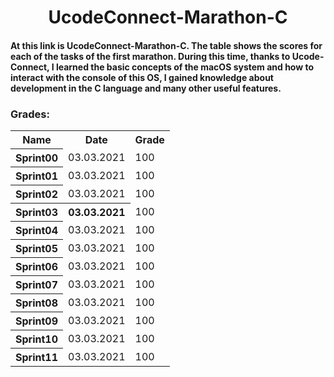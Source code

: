 <head>
    <h1 align="center">UcodeConnect-Marathon-C</h1>
</head>

<body>
    <h4>At this link is UcodeConnect-Marathon-C. The table shows the scores for each of the tasks of the first marathon. During this time, thanks to Ucode-Connect, I learned the basic concepts of the macOS system and how to interact with the console of this OS, I gained knowledge about development in the C language and many other useful features.</h4>
    <h3>Grades:</h3>
    <table width="100%" border="0" cellpadding="4" align="center">  
        <tr>
            <th>Name</th>
            <th>Date</th>
            <th>Grade</th>
        </tr>
        <tr>
            <th>Sprint00</th>
            <td>03.03.2021</td>
            <td>100</td>
        </tr>
        <tr>
            <th>Sprint01</th>
            <td>03.03.2021</td>
            <td>100</td>
        </tr>
        <tr>
            <th>Sprint02</th>
            <td>03.03.2021</td>
            <td>100</td>
        </tr>
        <tr>
            <th>Sprint03</th>
            <th>03.03.2021</td>
            <td>100</td>
        </tr>
        <tr>
            <th>Sprint04</th>
            <td>03.03.2021</td>
            <td>100</td>
        </tr>
        <tr>
            <th>Sprint05</th>
            <td>03.03.2021</td>
            <td>100</td>
        </tr>
        <tr>
            <th>Sprint06</th>
            <td>03.03.2021</td>
            <td>100</td>
        </tr>
        <tr>
            <th>Sprint07</th>
            <td>03.03.2021</td>
            <td>100</td>
        </tr>
        <tr>
            <th>Sprint08</th>
            <td>03.03.2021</td>
            <td>100</td>
        </tr>
        <tr>
            <th>Sprint09</th>
            <td>03.03.2021</td>
            <td>100</td>
        </tr>
        <tr>
            <th>Sprint10</th>
            <td>03.03.2021</td>
            <td>100</td>
        </tr>
        <tr>
            <th>Sprint11</th>
            <td>03.03.2021</td>
            <td>100</td>
        </tr>
    </table>
</body>